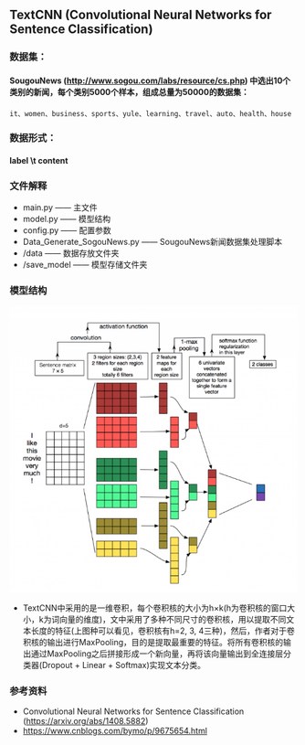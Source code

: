 ## TextCNN (Convolutional Neural Networks for Sentence Classification)


### 数据集：
#### SougouNews (http://www.sogou.com/labs/resource/cs.php) 中选出10个类别的新闻，每个类别5000个样本，组成总量为50000的数据集：
    it、women、business、sports、yule、learning、travel、auto、health、house


### 数据形式：
#### label \t content


### 文件解释
* main.py —— 主文件
* model.py —— 模型结构
* config.py —— 配置参数
* Data_Generate_SogouNews.py —— SougouNews新闻数据集处理脚本
* /data —— 数据存放文件夹
* /save_model —— 模型存储文件夹


### 模型结构
![avatar](./TextCNN.png)
* TextCNN中采用的是一维卷积，每个卷积核的大小为h×k(h为卷积核的窗口大小，k为词向量的维度)，文中采用了多种不同尺寸的卷积核，用以提取不同文本长度的特征(上图种可以看见，卷积核有h=2, 3, 4三种)，然后，作者对于卷积核的输出进行MaxPooling，目的是提取最重要的特征。将所有卷积核的输出通过MaxPooling之后拼接形成一个新向量，再将该向量输出到全连接层分类器(Dropout + Linear + Softmax)实现文本分类。


### 参考资料
* Convolutional Neural Networks for Sentence Classification (https://arxiv.org/abs/1408.5882)
* https://www.cnblogs.com/bymo/p/9675654.html

